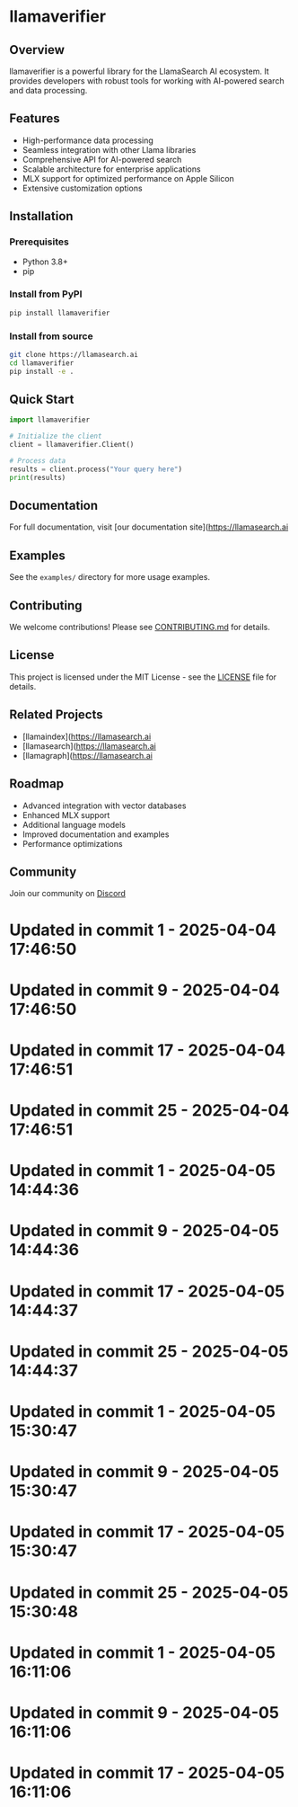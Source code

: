 # llamaverifier

## Overview
llamaverifier is a powerful library for the LlamaSearch AI ecosystem. It provides developers with robust tools for working with AI-powered search and data processing.

## Features
- High-performance data processing
- Seamless integration with other Llama libraries
- Comprehensive API for AI-powered search
- Scalable architecture for enterprise applications
- MLX support for optimized performance on Apple Silicon
- Extensive customization options

## Installation

### Prerequisites
- Python 3.8+
- pip

### Install from PyPI
```bash
pip install llamaverifier
```

### Install from source
```bash
git clone https://llamasearch.ai
cd llamaverifier
pip install -e .
```

## Quick Start
```python
import llamaverifier

# Initialize the client
client = llamaverifier.Client()

# Process data
results = client.process("Your query here")
print(results)
```

## Documentation
For full documentation, visit [our documentation site](https://llamasearch.ai

## Examples
See the `examples/` directory for more usage examples.

## Contributing
We welcome contributions! Please see [CONTRIBUTING.md](CONTRIBUTING.md) for details.

## License
This project is licensed under the MIT License - see the [LICENSE](LICENSE) file for details.

## Related Projects
- [llamaindex](https://llamasearch.ai
- [llamasearch](https://llamasearch.ai
- [llamagraph](https://llamasearch.ai

## Roadmap
- Advanced integration with vector databases
- Enhanced MLX support
- Additional language models
- Improved documentation and examples
- Performance optimizations

## Community
Join our community on [Discord](https://discord.gg/llamasearch)

# Updated in commit 1 - 2025-04-04 17:46:50

# Updated in commit 9 - 2025-04-04 17:46:50

# Updated in commit 17 - 2025-04-04 17:46:51

# Updated in commit 25 - 2025-04-04 17:46:51

# Updated in commit 1 - 2025-04-05 14:44:36

# Updated in commit 9 - 2025-04-05 14:44:36

# Updated in commit 17 - 2025-04-05 14:44:37

# Updated in commit 25 - 2025-04-05 14:44:37

# Updated in commit 1 - 2025-04-05 15:30:47

# Updated in commit 9 - 2025-04-05 15:30:47

# Updated in commit 17 - 2025-04-05 15:30:47

# Updated in commit 25 - 2025-04-05 15:30:48

# Updated in commit 1 - 2025-04-05 16:11:06

# Updated in commit 9 - 2025-04-05 16:11:06

# Updated in commit 17 - 2025-04-05 16:11:06
